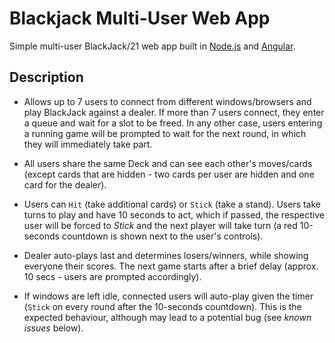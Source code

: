 # Blackjack Multi-User Web App

Simple multi-user BlackJack/21 web app built in [Node.js](https://nodejs.org) and [Angular](https://angularjs.org/).

## Description 

* Allows up to 7 users to connect from different windows/browsers and play BlackJack against a dealer. If more than 7 users connect, they enter a queue and wait for a slot to be freed. In any other case, users entering a running game will be prompted to wait for the next round, in which they will immediately take part.

* All users share the same Deck and can see each other's moves/cards (except cards that are hidden - two cards per user are hidden and one card for the dealer). 

* Users can `Hit` (take additional cards) or `Stick` (take a stand). Users take turns to play and have 10 seconds to act, which if passed, the respective user will be forced to *Stick* and the next player will take turn (a red 10-seconds countdown is shown next to the user's controls). 

* Dealer auto-plays last and determines losers/winners, while showing everyone their scores. The next game starts after a brief delay (approx. 10 secs - users are prompted accordingly).

* If windows are left idle, connected users will auto-play given the timer (`Stick` on every round after the 10-seconds countdown). This is the expected behaviour, although may lead to a potential bug (see *known issues* below).